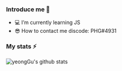 ### Introduce me 👋

- 💻  I’m currently learning JS  
- 😎  How to contact me discode: PHG#4931

### My stats ⚡
![yeongGu's github stats](https://github-readme-stats.vercel.app/api?username=HyeongGu&show_icons=true&theme=solarized-light)
